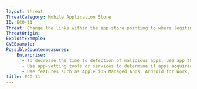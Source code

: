 ```yaml
---
layout: threat
ThreatCategory: Mobile Application Store
ID: ECO-11
Threat: Change the links within the app store pointing to where legitimate apps are stored to fake or malicious versions of the apps
ThreatOrigin:
ExploitExample:
CVEExample:
PossibleCountermeasures:
    Enterprise:
      - To decrease the time to detection of malicious apps, use app threat intelligence data to identify malicious apps.
      - Use app-vetting tools or services to determine if apps acquired from even official or authorized app stores appear free of malicious or vulnerable behaviors of apps prior to authorizing their use.
      - Use features such as Apple iOS Managed Apps, Android for Work, or Samsung KNOX Workspace that provide additional separation between personal apps and enterprise apps to mitigate the impact of malicious behaviors.
title: ECO-11
---
```

